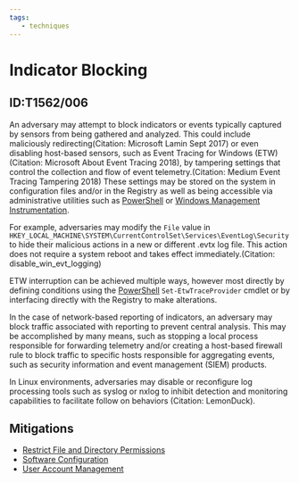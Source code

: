 ```yaml
---
tags:
   - techniques
---
```

# Indicator Blocking
## ID:T1562/006
An adversary may attempt to block indicators or events typically captured by sensors from being gathered and analyzed. This could include maliciously redirecting(Citation: Microsoft Lamin Sept 2017) or even disabling host-based sensors, such as Event Tracing for Windows (ETW)(Citation: Microsoft About Event Tracing 2018), by tampering settings that control the collection and flow of event telemetry.(Citation: Medium Event Tracing Tampering 2018) These settings may be stored on the system in configuration files and/or in the Registry as well as being accessible via administrative utilities such as [PowerShell](/mitre/techniques/T1059/001) or [Windows Management Instrumentation](/mitre/techniques/T1047).

For example, adversaries may modify the `File` value in <code>HKEY_LOCAL_MACHINE\SYSTEM\CurrentControlSet\Services\EventLog\Security</code> to hide their malicious actions in a new or different .evtx log file. This action does not require a system reboot and takes effect immediately.(Citation: disable_win_evt_logging) 

ETW interruption can be achieved multiple ways, however most directly by defining conditions using the [PowerShell](/mitre/techniques/T1059/001) <code>Set-EtwTraceProvider</code> cmdlet or by interfacing directly with the Registry to make alterations.

In the case of network-based reporting of indicators, an adversary may block traffic associated with reporting to prevent central analysis. This may be accomplished by many means, such as stopping a local process responsible for forwarding telemetry and/or creating a host-based firewall rule to block traffic to specific hosts responsible for aggregating events, such as security information and event management (SIEM) products.

In Linux environments, adversaries may disable or reconfigure log processing tools such as syslog or nxlog to inhibit detection and monitoring capabilities to facilitate follow on behaviors (Citation: LemonDuck).
## Mitigations
* [Restrict File and Directory Permissions](mitigations/M1022)
* [Software Configuration](mitigations/M1054)
* [User Account Management](mitigations/M1018)
